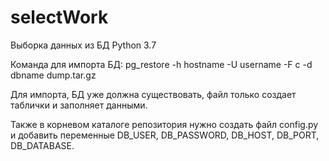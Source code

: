 # selectWork
Выборка данных из БД
Python 3.7

Команда для импорта БД:
pg_restore -h hostname -U username -F с -d dbname dump.tar.gz

Для импорта, БД уже должна существовать, файл только создает таблички и заполняет данными.

Также в корневом каталоге репозитория нужно создать файл config.py и добавить переменные DB_USER, DB_PASSWORD, DB_HOST, DB_PORT, DB_DATABASE.
